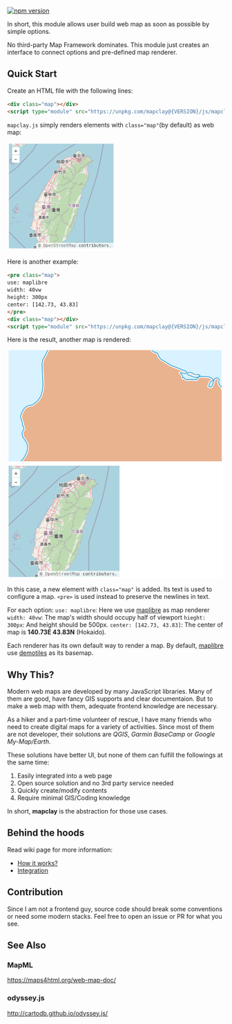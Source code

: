 [![npm version](https://badge.fury.io/js/mapclay.svg)](https://badge.fury.io/js/mapclay)

In short, this module allows user build web map as soon as possible by simple options.

No third-party Map Framework dominates.
This module just creates an interface to connect options and pre-defined map renderer.

## Quick Start

Create an HTML file with the following lines:

```html
<div class="map"></div>
<script type="module" src="https://unpkg.com/mapclay@{VERSION}/js/mapclay.js"></script>
```

`mapclay.js` simply renders elements with `class="map"`(by default) as web map:

<img width="250px" src="resources/example_1.png">


Here is another example:

```html
<pre class="map">
use: maplibre
width: 40vw
height: 300px
center: [142.73, 43.83]
</pre>
<div class="map"></div>
<script type="module" src="https://unpkg.com/mapclay@{VERSION}/js/mapclay.js"></script>
```

Here is the result, another map is rendered:

<img width="500px" src="resources/example_2.png">

In this case, a new element with `class="map"` is added. Its text is used to configure a map.
`<pre>` is used instead to preserve the newlines in text.

For each option:
`use: maplibre`: Here we use [maplibre][] as map renderer
`width: 40vw`: The map's width should occupy half of viewport
`hieght: 300px`: And height should be 500px.
`center: [142.73, 43.83]`: The center of map is **140.73E 43.83N** (Hokaido).

Each renderer has its own default way to render a map.
By default, [maplibre][] use [demotiles][] as its basemap.


## Why This?

Modern web maps are developed by many JavaScript libraries.
Many of them are good, have fancy GIS supports and clear documentaion.
But to make a web map with them, adequate frontend knowledge are necessary.

As a hiker and a part-time volunteer of rescue, I have many friends who need to 
create digital maps for a variety of activities. Since most of them are not 
developer, their solutions are *QGIS*, *Garmin BaseCamp* or *Google My-Map/Earth*.

These solutions have better UI, but none of them can fulfill the followings 
at the same time:

1. Easily integrated into a web page
1. Open source solution and no 3rd party service needed
1. Quickly create/modify contents
1. Require minimal GIS/Coding knowledge

In short, **mapclay** is the abstraction for those use cases.


## Behind the hoods

Read wiki page for more information:
- [How it works?][]
- [Integration][]


## Contribution

Since I am not a frontend guy, source code should break some conventions or
need some modern stacks. Feel free to open an issue or PR for what you see.

## See Also

### MapML
https://maps4html.org/web-map-doc/

### odyssey.js
http://cartodb.github.io/odyssey.js/

[maplibre]:     https://maplibre.org/projects/maplibre-gl-js/
[demotiles]:    https://github.com/maplibre/demotiles/
[How it works?]: https://github.com/typebrook/mapclay.js/wiki/How-it-works
[Integration]: https://github.com/typebrook/mapclay.js/wiki/Integration
